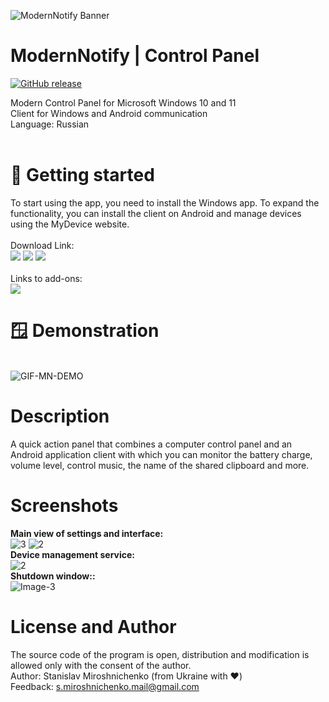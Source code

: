 ![ModernNotify Banner](https://unesell.com/modernnotify/images/software/banner-light.png#gh-light-mode-only)

# ModernNotify | Control Panel
[![GitHub release](https://img.shields.io/github/release/Stamir36/ModernNotify/all.svg)](https://github.com/Stamir36/ModernNotify/releases)

Modern Control Panel for Microsoft Windows 10 and 11<br>
Client for Windows and Android communication<br>
Language: Russian<br><br>

# 🚀 Getting started
To start using the app, you need to install the Windows app. To expand the functionality, you can install the client on Android and manage devices using the MyDevice website.<br><br>
Download Link:<br>
<a href="https://github.com/Stamir36/ModernNotify/releases/"><img src="https://unesell.com/modernnotify/images/software/git-download.png"></a>
<a href="https://unesell.com/modernnotify/download/"><img src="https://unesell.com/modernnotify/images/software/site-download.png"></a>
<a href="https://play.google.com/store/apps/details?id=com.unesell.mnc"><img src="https://unesell.com/modernnotify/images/software/link-android.png"></a>
<br><br>
Links to add-ons:
<br>
<a href="https://unesell.com/app/mydevice/"><img src="https://unesell.com/modernnotify/images/software/link-mydevice.png"></a>
<br>

# 🪟 Demonstration
<br><img src="https://unesell.com/modernnotify/images/software/MN-DEMO-GIF.gif" alt="GIF-MN-DEMO" border="0">

# Description
A quick action panel that combines a computer control panel and an Android application client with which you can monitor the battery charge, volume level, control music, the name of the shared clipboard and more.

# Screenshots
__Main view of settings and interface:__
<br>
<img src="https://unesell.com/modernnotify/images/app/classic02.png" alt="3" border="0">
<img src="https://unesell.com/modernnotify/images/app/classic03.png" alt="2" border="0">
<br>
__Device management service:__
<br>
<img src="https://unesell.com/modernnotify/images/app/app-mydevice.jpg" alt="2" border="0">
<br>
__Shutdown window::__
<br>
<img src="https://unesell.com/modernnotify/images/app/app-shutdown.png" alt="Image-3" border="0">

# License and Author
The source code of the program is open, distribution and modification is allowed only with the consent of the author.<br>
Author: Stanislav Miroshnichenko (from Ukraine with ❤️) <br>
Feedback: s.miroshnichenko.mail@gmail.com<br>
